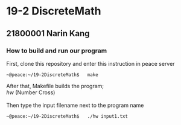# 19-2 DiscreteMath
## 21800001 Narin Kang
### How to build and run our program
First, clone this repository and enter this instruction in peace server
~~~
~@peace:~/19-2DiscreteMath$   make
~~~
After that, Makefile builds the program; 
<br>
_hw_ (Number Cross)<br> 
<br>
Then type the input filename next to the program name
~~~
~@peace:~/19-2DiscreteMath$   ./hw input1.txt
~~~
